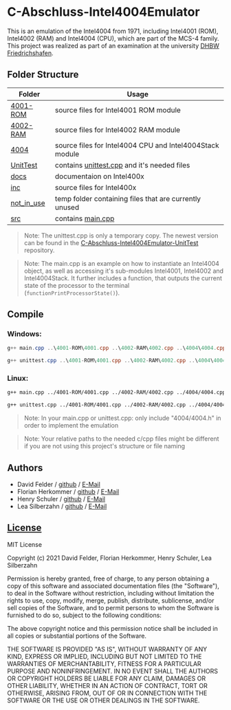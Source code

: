 # C-Abschluss-Intel4004Emulator
This is an emulation of the Intel4004 from 1971, including Intel4001 (ROM), Intel4002 (RAM) and Intel4004 (CPU), which are part of the MCS-4 family.<br>
This project was realized as part of an examination at the university [DHBW Friedrichshafen](https://www.ravensburg.dhbw.de/startseite).

## Folder Structure
Folder | Usage
------ | -----
[4001-ROM](4001-ROM) | source files for Intel4001 ROM module
[4002-RAM](4002-RAM) | source files for Intel4002 RAM module
[4004](4004) | source files for Intel4004 CPU and Intel4004Stack module
[UnitTest](UnitTest) | contains [unittest.cpp](UnitTest/unittest.cpp) and it's needed files
[docs](docs) | documentaion on Intel400x
[inc](inc) | source files for Intel400x
[not_in_use](not_in_use) | temp folder containing files that are currently unused
[src](src) | contains [main.cpp](src/main.cpp)

> Note: The unittest.cpp is only a temporary copy. The newest version can be found in the [C-Abschluss-Intel4004Emulator-UnitTest](https://github.com/DHBW-FN-TIT20/C-Abschluss-Intel4004Emulator-UnitTest) repository.

> Note: The main.cpp is an example on how to instantiate an Intel4004 object, as well as accessing it's sub-modules Intel4001, Intel4002 and Intel4004Stack. It further includes a function, that outputs the current state of the processor to the terminal (`functionPrintProcessorState()`).

## Compile
### Windows:
```powershell
g++ main.cpp ..\4001-ROM\4001.cpp ..\4002-RAM\4002.cpp ..\4004\4004.cpp ..\4004\4004_stack.cpp ..\inc\intelhex.c -o main.exe
```
```powershell
g++ unittest.cpp ..\4001-ROM\4001.cpp ..\4002-RAM\4002.cpp ..\4004\4004.cpp ..\4004\4004_stack.cpp ..\inc\intelhex.c -o unittest.exe
```

### Linux:
```bash
g++ main.cpp ../4001-ROM/4001.cpp ../4002-RAM/4002.cpp ../4004/4004.cpp ../4004/4004_stack.cpp ../inc/intelhex.c -o main.out
```
```bash
g++ unittest.cpp ../4001-ROM/4001.cpp ../4002-RAM/4002.cpp ../4004/4004.cpp ../4004/4004_stack.cpp ../inc/intelhex.c -o unittest.out
```

> Note: In your main.cpp or unittest.cpp: only include \"4004/4004.h\" in order to implement the emulation

> Note: Your relative paths to the needed c/cpp files might be different if you are not using this project's structure or file naming

## Authors
* David Felder / [github](https://github.com/screetox) / [E-Mail](mailto:felder.david-it20@it.dhbw-ravensburg.de?cc=herkommer.flor-it20@it.dhbw-ravensburg.de;schuler.henry-it20@it.dhbw-ravensburg.de;silberzahn.lea-it20@it.dhbw-ravensburg.de&amp;subject=[GitHub]%20C%20Intel4004%20Emulator)
* Florian Herkommer / [github](https://github.com/Floqueboque) / [E-Mail](mailto:herkommer.flor-it20@it.dhbw-ravensburg.de?cc=felder.david-it20@it.dhbw-ravensburg.de;schuler.henry-it20@it.dhbw-ravensburg.de;silberzahn.lea-it20@it.dhbw-ravensburg.de&amp;subject=[GitHub]%20C%20Intel4004%20Emulator)
* Henry Schuler / [github](https://github.com/schuler-henry) / [E-Mail](mailto:schuler.henry-it20@it.dhbw-ravensburg.de?cc=felder.david-it20@it.dhbw-ravensburg.de;herkommer.flor-it20@it.dhbw-ravensburg.de;silberzahn.lea-it20@it.dhbw-ravensburg.de&amp;subject=[GitHub]%20C%20Intel4004%20Emulator)
* Lea Silberzahn / [github](https://github.com/lealabert) / [E-Mail](mailto:silberzahn.lea-it20@it.dhbw-ravensburg.de?cc=felder.david-it20@it.dhbw-ravensburg.de;herkommer.flor-it20@it.dhbw-ravensburg.de;schuler.henry-it20@it.dhbw-ravensburg.de&amp;subject=[GitHub]%20C%20Intel4004%20Emulator)

## [License](LICENSE.md)
MIT License

Copyright (c) 2021 David Felder, Florian Herkommer, Henry Schuler, Lea Silberzahn

Permission is hereby granted, free of charge, to any person obtaining a copy of this software and associated documentation files (the "Software"), to deal in the Software without restriction, including without limitation the rights to use, copy, modify, merge, publish, distribute, sublicense, and/or sell copies of the Software, and to permit persons to whom the Software is furnished to do so, subject to the following conditions:

The above copyright notice and this permission notice shall be included in all copies or substantial portions of the Software.

THE SOFTWARE IS PROVIDED "AS IS", WITHOUT WARRANTY OF ANY KIND, EXPRESS OR IMPLIED, INCLUDING BUT NOT LIMITED TO THE WARRANTIES OF MERCHANTABILITY, FITNESS FOR A PARTICULAR PURPOSE AND NONINFRINGEMENT. IN NO EVENT SHALL THE AUTHORS OR COPYRIGHT HOLDERS BE LIABLE FOR ANY CLAIM, DAMAGES OR OTHER LIABILITY, WHETHER IN AN ACTION OF CONTRACT, TORT OR OTHERWISE, ARISING FROM, OUT OF OR IN CONNECTION WITH THE SOFTWARE OR THE USE OR OTHER DEALINGS IN THE SOFTWARE.
